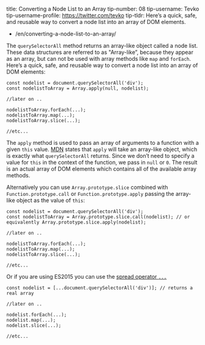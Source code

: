 title: Converting a Node List to an Array tip-number: 08 tip-username: Tevko tip-username-profile: https://twitter.com/tevko tip-tldr: Here’s a quick, safe, and reusable way to convert a node list into an array of DOM elements.

-   /en/converting-a-node-list-to-an-array/

The `querySelectorAll` method returns an array-like object called a node list. These data structures are referred to as "Array-like”, because they appear as an array, but can not be used with array methods like `map` and `forEach`. Here’s a quick, safe, and reusable way to convert a node list into an array of DOM elements:

    const nodelist = document.querySelectorAll('div');
    const nodelistToArray = Array.apply(null, nodelist);

    //later on ..

    nodelistToArray.forEach(...);
    nodelistToArray.map(...);
    nodelistToArray.slice(...);

    //etc...

The `apply` method is used to pass an array of arguments to a function with a given `this` value. [MDN](https://developer.mozilla.org/en-US/docs/Web/JavaScript/Reference/Global_Objects/Function/apply) states that `apply` will take an array-like object, which is exactly what `querySelectorAll` returns. Since we don’t need to specify a value for `this` in the context of the function, we pass in `null` or `0`. The result is an actual array of DOM elements which contains all of the available array methods.

Alternatively you can use `Array.prototype.slice` combined with `Function.prototype.call` or `Function.prototype.apply` passing the array-like object as the value of `this`:

    const nodelist = document.querySelectorAll('div');
    const nodelistToArray = Array.prototype.slice.call(nodelist); // or equivalently Array.prototype.slice.apply(nodelist);

    //later on ..

    nodelistToArray.forEach(...);
    nodelistToArray.map(...);
    nodelistToArray.slice(...);

    //etc...

Or if you are using ES2015 you can use the [spread operator `...`](https://developer.mozilla.org/en-US/docs/Web/JavaScript/Reference/Operators/Spread_operator)

    const nodelist = [...document.querySelectorAll('div')]; // returns a real array

    //later on ..

    nodelist.forEach(...);
    nodelist.map(...);
    nodelist.slice(...);

    //etc...
